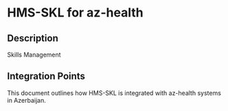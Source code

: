 # HMS-SKL for az-health

## Description

Skills Management

## Integration Points

This document outlines how HMS-SKL is integrated with az-health systems in Azerbaijan.
